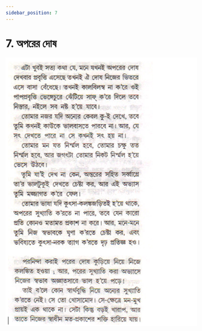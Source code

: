 ```yaml
---
sidebar_position: 7
---
```



# 7.   অপরের দোষ

![অপরের দোষ](../../../static/img/bengali/verse7.png)